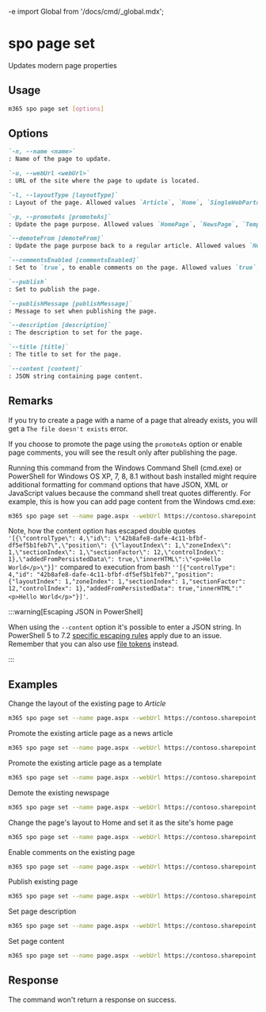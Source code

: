 -e <!-- DISCLAIMER: All secrets, passwords, and sensitive values in this document are examples only and not real credentials. -->
import Global from '/docs/cmd/_global.mdx';

# spo page set

Updates modern page properties

## Usage

```sh
m365 spo page set [options]
```

## Options

```md definition-list
`-n, --name <name>`
: Name of the page to update.

`-u, --webUrl <webUrl>`
: URL of the site where the page to update is located.

`-l, --layoutType [layoutType]`
: Layout of the page. Allowed values `Article`, `Home`, `SingleWebPartAppPage`, `RepostPage`, `HeaderlessSearchResults`, `Spaces`, `Topic`.

`-p, --promoteAs [promoteAs]`
: Update the page purpose. Allowed values `HomePage`, `NewsPage`, `Template`.

`--demoteFrom [demoteFrom]`
: Update the page purpose back to a regular article. Allowed values `NewsPage`.

`--commentsEnabled [commentsEnabled]`
: Set to `true`, to enable comments on the page. Allowed values `true`, `false`.

`--publish`
: Set to publish the page.

`--publishMessage [publishMessage]`
: Message to set when publishing the page.

`--description [description]`
: The description to set for the page.

`--title [title]`
: The title to set for the page.

`--content [content]`
: JSON string containing page content.
```

<Global />

## Remarks

If you try to create a page with a name of a page that already exists, you will get a `The file doesn't exists` error.

If you choose to promote the page using the `promoteAs` option or enable page comments, you will see the result only after publishing the page.

Running this command from the Windows Command Shell (cmd.exe) or PowerShell for Windows OS XP, 7, 8, 8.1 without bash installed might require additional formatting for command options that have JSON, XML or JavaScript values because the command shell treat quotes differently. For example, this is how you can add page content from the Windows cmd.exe:

```sh
m365 spo page set --name page.aspx --webUrl https://contoso.sharepoint.com/sites/a-team --content '[{\"controlType\": 4,\"id\": \"42b8afe8-dafe-4c11-bfbf-df5ef5b1feb7\",\"position\": {\"layoutIndex\": 1,\"zoneIndex\": 1,\"sectionIndex\": 1,\"sectionFactor\": 12,\"controlIndex\": 1},\"addedFromPersistedData\": true,\"innerHTML\":\"<p>Hello World</p>\"}]'
```

Note, how the content option has escaped double quotes `'[{\"controlType\": 4,\"id\": \"42b8afe8-dafe-4c11-bfbf-df5ef5b1feb7\",\"position\": {\"layoutIndex\": 1,\"zoneIndex\": 1,\"sectionIndex\": 1,\"sectionFactor\": 12,\"controlIndex\": 1},\"addedFromPersistedData\": true,\"innerHTML\":\"<p>Hello World</p>\"}]'` compared to execution from bash `''[{"controlType": 4,"id": "42b8afe8-dafe-4c11-bfbf-df5ef5b1feb7","position": {"layoutIndex": 1,"zoneIndex": 1,"sectionIndex": 1,"sectionFactor": 12,"controlIndex": 1},"addedFromPersistedData": true,"innerHTML":"<p>Hello World</p>"}]'`.

:::warning[Escaping JSON in PowerShell]

When using the `--content` option it's possible to enter a JSON string. In PowerShell 5 to 7.2 [specific escaping rules](./../../../user-guide/using-cli.mdx#escaping-double-quotes-in-powershell) apply due to an issue. Remember that you can also use [file tokens](./../../../user-guide/using-cli.mdx#EXAMPLE_SECRET_VALUE_PLACEHOLDER) instead.

:::

## Examples

Change the layout of the existing page to _Article_

```sh
m365 spo page set --name page.aspx --webUrl https://contoso.sharepoint.com/sites/a-team --layoutType Article
```

Promote the existing article page as a news article

```sh
m365 spo page set --name page.aspx --webUrl https://contoso.sharepoint.com/sites/a-team --promoteAs NewsPage
```

Promote the existing article page as a template

```sh
m365 spo page set --name page.aspx --webUrl https://contoso.sharepoint.com/sites/a-team --promoteAs Template
```

Demote the existing newspage

```sh
m365 spo page set --name page.aspx --webUrl https://contoso.sharepoint.com/sites/a-team --demoteFrom NewsPage
```

Change the page's layout to Home and set it as the site's home page

```sh
m365 spo page set --name page.aspx --webUrl https://contoso.sharepoint.com/sites/a-team --layoutType Home --promoteAs HomePage
```

Enable comments on the existing page

```sh
m365 spo page set --name page.aspx --webUrl https://contoso.sharepoint.com/sites/a-team --commentsEnabled true
```

Publish existing page

```sh
m365 spo page set --name page.aspx --webUrl https://contoso.sharepoint.com/sites/a-team --publish
```

Set page description

```sh
m365 spo page set --name page.aspx --webUrl https://contoso.sharepoint.com/sites/a-team --description "Description to add for the page"
```

Set page content

```sh
m365 spo page set --name page.aspx --webUrl https://contoso.sharepoint.com/sites/a-team --content '[{\"controlType\": 4,\"id\": \"42b8afe8-dafe-4c11-bfbf-df5ef5b1feb7\",\"position\": {\"layoutIndex\": 1,\"zoneIndex\": 1,\"sectionIndex\": 1,\"sectionFactor\": 12,\"controlIndex\": 1},\"addedFromPersistedData\": true,\"innerHTML\":\"<p>Hello World</p>\"}]'
```

## Response

The command won't return a response on success.
